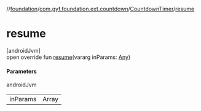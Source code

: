 //[foundation](../../../index.md)/[com.gyf.foundation.ext.countdown](../index.md)/[CountdownTimer](index.md)/[resume](resume.md)

# resume

[androidJvm]\
open override fun [resume](resume.md)(vararg inParams: [Any](https://kotlinlang.org/api/core/kotlin-stdlib/kotlin/-any/index.html))

#### Parameters

androidJvm

| | |
|---|---|
| inParams | Array<out Any> |